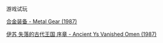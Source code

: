 游戏试玩

[合金装备 - Metal Gear (1987)](?ROM=https://dnbwg2.cdn.bcebos.com/webmsx/Metal%20Gear%20(Japan).rom&MACHINE=MSX2J)

[伊苏 失落的古代王国 序章 - Ancient Ys Vanished Omen (1987)](?DISKA_URL=https://dnbwg2.cdn.bcebos.com/webmsx/Ancient%20Ys%20Vanished%20-%20Omen.dsk&MACHINE=MSX2J)
